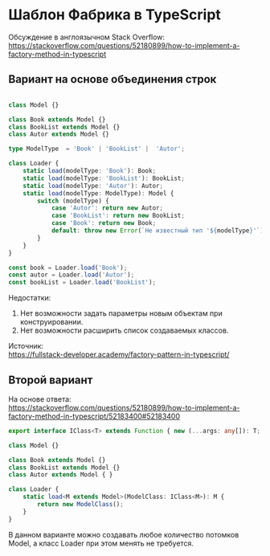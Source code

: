 Шаблон Фабрика в TypeScript
===========================

Обсуждение в англоязычном Stack Overflow:  
https://stackoverflow.com/questions/52180899/how-to-implement-a-factory-method-in-typescript  

Вариант на основе объединения строк
-----------------------------------

```typescript

class Model {}

class Book extends Model {}
class BookList extends Model {}
class Autor extends Model {}

type ModelType  = 'Book' | 'BookList' |  'Autor';

class Loader {
	static load(modelType: 'Book'): Book;
	static load(modelType: 'BookList'): BookList;
	static load(modelType: 'Autor'): Autor;
	static load(modelType: ModelType): Model {
		switch (modelType) {
			case 'Autor': return new Autor;
			case 'BookList': return new BookList;
			case 'Book': return new Book;
			default: throw new Error(`Не известный тип '${modelType}'`);
		}
	}
}

const book = Loader.load('Book');
const autor = Loader.load('Autor');
const bookList = Loader.load('BookList');
```

Недостатки:  
1) Нет возможности задать параметры новым объектам при конструировании.  
2) Нет возможности расширить список создаваемых классов.  

Источник:  
https://fullstack-developer.academy/factory-pattern-in-typescript/  

Второй вариант
--------------

На основе ответа:  
https://stackoverflow.com/questions/52180899/how-to-implement-a-factory-method-in-typescript/52183400#52183400

```typescript
export interface IClass<T> extends Function { new (...args: any[]): T; }

class Model {}

class Book extends Model {}
class BookList extends Model {}
class Autor extends Model { }

class Loader {
    static load<M extends Model>(ModelClass: IClass<M>): M {
        return new ModelClass();
    }
}
```

В данном варианте можно создавать любое количество потомков Model, а класс Loader при этом менять не требуется.
